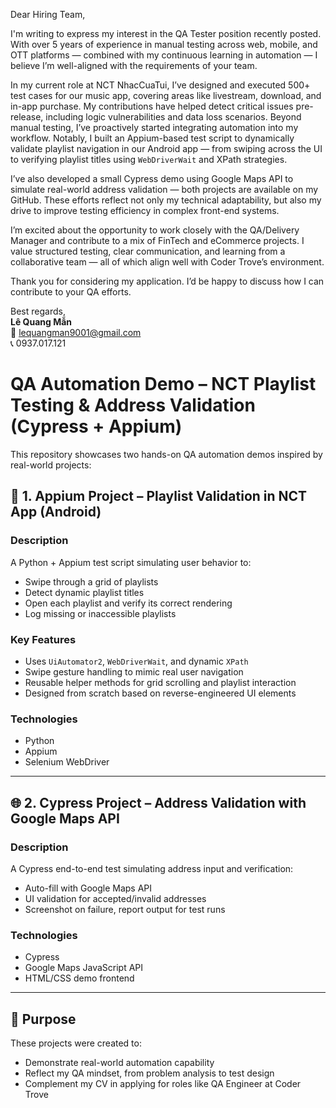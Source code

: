 Dear Hiring Team,

I'm writing to express my interest in the QA Tester position recently posted. With over 5 years of experience in manual testing across web, mobile, and OTT platforms — combined with my continuous learning in automation — I believe I’m well-aligned with the requirements of your team.

In my current role at NCT NhacCuaTui, I’ve designed and executed 500+ test cases for our music app, covering areas like livestream, download, and in-app purchase. My contributions have helped detect critical issues pre-release, including logic vulnerabilities and data loss scenarios. Beyond manual testing, I’ve proactively started integrating automation into my workflow. Notably, I built an Appium-based test script to dynamically validate playlist navigation in our Android app — from swiping across the UI to verifying playlist titles using `WebDriverWait` and XPath strategies.

I’ve also developed a small Cypress demo using Google Maps API to simulate real-world address validation — both projects are available on my GitHub. These efforts reflect not only my technical adaptability, but also my drive to improve testing efficiency in complex front-end systems.

I’m excited about the opportunity to work closely with the QA/Delivery Manager and contribute to a mix of FinTech and eCommerce projects. I value structured testing, clear communication, and learning from a collaborative team — all of which align well with Coder Trove’s environment.

Thank you for considering my application. I’d be happy to discuss how I can contribute to your QA efforts.

Best regards,  
**Lê Quang Mẫn**  
📧 lequangman9001@gmail.com  
📞 0937.017.121  

# QA Automation Demo – NCT Playlist Testing & Address Validation (Cypress + Appium)

This repository showcases two hands-on QA automation demos inspired by real-world projects:

## 🧪 1. Appium Project – Playlist Validation in NCT App (Android)

### Description
A Python + Appium test script simulating user behavior to:
- Swipe through a grid of playlists
- Detect dynamic playlist titles
- Open each playlist and verify its correct rendering
- Log missing or inaccessible playlists

### Key Features
- Uses `UiAutomator2`, `WebDriverWait`, and dynamic `XPath`
- Swipe gesture handling to mimic real user navigation
- Reusable helper methods for grid scrolling and playlist interaction
- Designed from scratch based on reverse-engineered UI elements

### Technologies
- Python
- Appium
- Selenium WebDriver

---

## 🌐 2. Cypress Project – Address Validation with Google Maps API

### Description
A Cypress end-to-end test simulating address input and verification:
- Auto-fill with Google Maps API
- UI validation for accepted/invalid addresses
- Screenshot on failure, report output for test runs

### Technologies
- Cypress
- Google Maps JavaScript API
- HTML/CSS demo frontend

---

## 🚀 Purpose

These projects were created to:
- Demonstrate real-world automation capability
- Reflect my QA mindset, from problem analysis to test design
- Complement my CV in applying for roles like QA Engineer at Coder Trove
